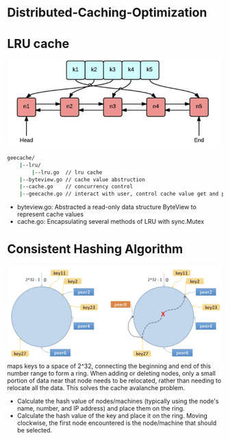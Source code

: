 # Distributed-Caching-Optimization
# LRU cache
![Lru data structure](image.png)

```bash
geecache/
    |--lru/
        |--lru.go  // lru cache
    |--byteview.go // cache value abstruction
    |--cache.go    // concurrency control
    |--geecache.go // interact with user, control cache value get and put
```
- byteview.go: Abstracted a read-only data structure ByteView to represent cache values
- cache.go: Encapsulating several methods of LRU with sync.Mutex

# Consistent Hashing Algorithm
![alt text](image-1.png)
maps keys to a space of 2^32, connecting the beginning and end of this number range to form a ring. When adding or deleting nodes, only a small portion of data near that node needs to be relocated, rather than needing to relocate all the data. This solves the cache avalanche problem.

- Calculate the hash value of nodes/machines (typically using the node's name, number, and IP address) and place them on the ring.
- Calculate the hash value of the key and place it on the ring. Moving clockwise, the first node encountered is the node/machine that should be selected.